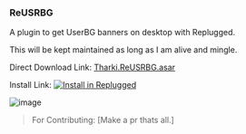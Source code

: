 ### ReUSRBG

A plugin to get UserBG banners on desktop with Replugged.

This will be kept maintained as long as I am alive and mingle.

Direct Download Link:
[Tharki.ReUSRBG.asar](https://github.com/Tharki-God/ReUSRBG/releases/latest/download/Tharki.ReUSRBG.asar)

Install Link:
[![Install in Replugged](https://img.shields.io/badge/-Install%20in%20Replugged-blue?style=for-the-badge&logo=none)](https://replugged.dev/install?identifier=Tharki-God/ReUSRBG&source=github)

![image](https://tharki-god.github.io/files-random-host/bdpluginsassets/usrbg.png)

> For Contributing: [Make a pr thats all.]
